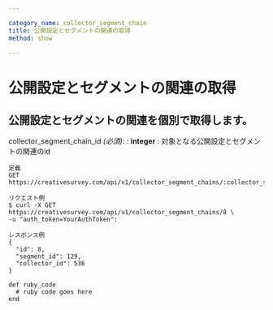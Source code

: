 ```yaml
---

category_name: collector_segment_chain
title: 公開設定とセグメントの関連の取得
method: show

---
```


# 公開設定とセグメントの関連の取得

## 公開設定とセグメントの関連を個別で取得します。

collector_segment_chain_id _(必須)_:
: __integer__
: 対象となる公開設定とセグメントの関連のid

~~~
定義
GET https://creativesurvey.com/api/v1/collector_segment_chains/:collector_segment_chain_id

リクエスト例
$ curl -X GET https://creativesurvey.com/api/v1/collector_segment_chains/8 \
-u "auth_token=YourAuthToken":

レスポンス例
{
  "id": 8,
  "segment_id": 129,
  "collector_id": 536
}

~~~

 
~~~
def ruby_code
  # ruby code goes here
end
~~~

　
　
